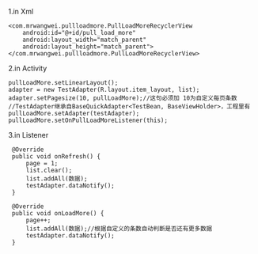 1.in Xml

    <com.mrwangwei.pullloadmore.PullLoadMoreRecyclerView
        android:id="@+id/pull_load_more"
        android:layout_width="match_parent"
        android:layout_height="match_parent">
    </com.mrwangwei.pullloadmore.PullLoadMoreRecyclerView>

 2.in Activity

    pullLoadMore.setLinearLayout();
    adapter = new TestAdapter(R.layout.item_layout, list);
    adapter.setPagesize(10, pullLoadMore);//这句必须加 10为自定义每页条数
    //TestAdapter继承自BaseQuickAdapter<TestBean, BaseViewHolder>，工程里有
    pullLoadMore.setAdapter(testAdapter);
    pullLoadMore.setOnPullLoadMoreListener(this);


 3.in Listener

     @Override
     public void onRefresh() {
         page = 1;
         list.clear();
         list.addAll(数据);
         testAdapter.dataNotify();
     }

     @Override
     public void onLoadMore() {
         page++;
         list.addAll(数据);//根据自定义的条数自动判断是否还有更多数据
         testAdapter.dataNotify();
     }